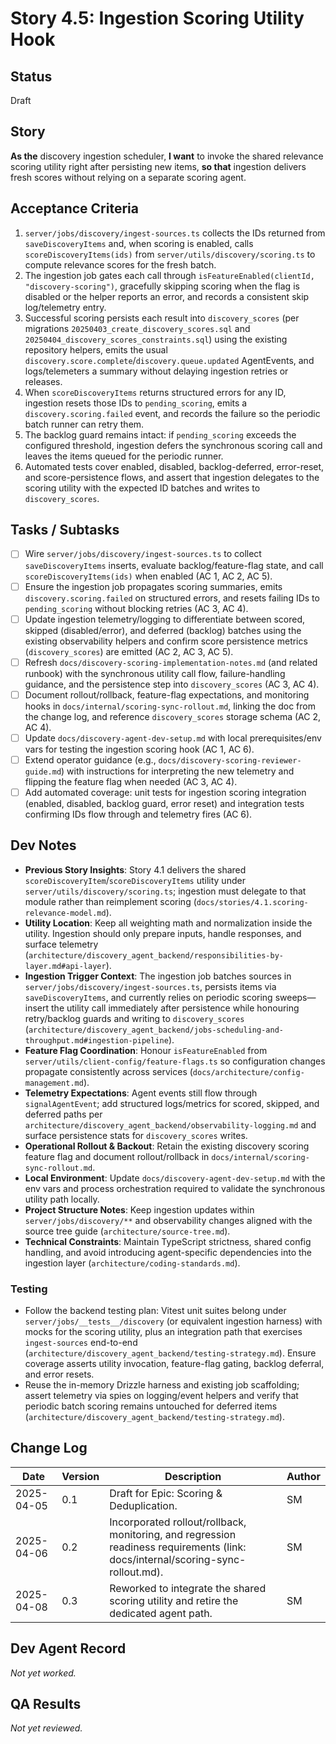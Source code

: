 # Story 4.5: Ingestion Scoring Utility Hook

## Status
Draft

## Story
**As the** discovery ingestion scheduler,
**I want** to invoke the shared relevance scoring utility right after persisting new items,
**so that** ingestion delivers fresh scores without relying on a separate scoring agent.

## Acceptance Criteria
1. `server/jobs/discovery/ingest-sources.ts` collects the IDs returned from `saveDiscoveryItems` and, when scoring is enabled, calls `scoreDiscoveryItems(ids)` from `server/utils/discovery/scoring.ts` to compute relevance scores for the fresh batch.
2. The ingestion job gates each call through `isFeatureEnabled(clientId, "discovery-scoring")`, gracefully skipping scoring when the flag is disabled or the helper reports an error, and records a consistent skip log/telemetry entry.
3. Successful scoring persists each result into `discovery_scores` (per migrations `20250403_create_discovery_scores.sql` and `20250404_discovery_scores_constraints.sql`) using the existing repository helpers, emits the usual `discovery.score.complete`/`discovery.queue.updated` AgentEvents, and logs/telemeters a summary without delaying ingestion retries or releases.
4. When `scoreDiscoveryItems` returns structured errors for any ID, ingestion resets those IDs to `pending_scoring`, emits a `discovery.scoring.failed` event, and records the failure so the periodic batch runner can retry them.
5. The backlog guard remains intact: if `pending_scoring` exceeds the configured threshold, ingestion defers the synchronous scoring call and leaves the items queued for the periodic runner.
6. Automated tests cover enabled, disabled, backlog-deferred, error-reset, and score-persistence flows, and assert that ingestion delegates to the scoring utility with the expected ID batches and writes to `discovery_scores`.

## Tasks / Subtasks
- [ ] Wire `server/jobs/discovery/ingest-sources.ts` to collect `saveDiscoveryItems` inserts, evaluate backlog/feature-flag state, and call `scoreDiscoveryItems(ids)` when enabled (AC 1, AC 2, AC 5).
- [ ] Ensure the ingestion job propagates scoring summaries, emits `discovery.scoring.failed` on structured errors, and resets failing IDs to `pending_scoring` without blocking retries (AC 3, AC 4).
- [ ] Update ingestion telemetry/logging to differentiate between scored, skipped (disabled/error), and deferred (backlog) batches using the existing observability helpers and confirm score persistence metrics (`discovery_scores`) are emitted (AC 2, AC 3, AC 5).
- [ ] Refresh `docs/discovery-scoring-implementation-notes.md` (and related runbook) with the synchronous utility call flow, failure-handling guidance, and the persistence step into `discovery_scores` (AC 3, AC 4).
- [ ] Document rollout/rollback, feature-flag expectations, and monitoring hooks in `docs/internal/scoring-sync-rollout.md`, linking the doc from the change log, and reference `discovery_scores` storage schema (AC 2, AC 4).
- [ ] Update `docs/discovery-agent-dev-setup.md` with local prerequisites/env vars for testing the ingestion scoring hook (AC 1, AC 6).
- [ ] Extend operator guidance (e.g., `docs/discovery-scoring-reviewer-guide.md`) with instructions for interpreting the new telemetry and flipping the feature flag when needed (AC 3, AC 4).
- [ ] Add automated coverage: unit tests for ingestion scoring integration (enabled, disabled, backlog guard, error reset) and integration tests confirming IDs flow through and telemetry fires (AC 6).

## Dev Notes
- **Previous Story Insights**: Story 4.1 delivers the shared `scoreDiscoveryItem`/`scoreDiscoveryItems` utility under `server/utils/discovery/scoring.ts`; ingestion must delegate to that module rather than reimplement scoring (`docs/stories/4.1.scoring-relevance-model.md`).
- **Utility Location**: Keep all weighting math and normalization inside the utility. Ingestion should only prepare inputs, handle responses, and surface telemetry (`architecture/discovery_agent_backend/responsibilities-by-layer.md#api-layer`).
- **Ingestion Trigger Context**: The ingestion job batches sources in `server/jobs/discovery/ingest-sources.ts`, persists items via `saveDiscoveryItems`, and currently relies on periodic scoring sweeps—insert the utility call immediately after persistence while honouring retry/backlog guards and writing to `discovery_scores` (`architecture/discovery_agent_backend/jobs-scheduling-and-throughput.md#ingestion-pipeline`).
- **Feature Flag Coordination**: Honour `isFeatureEnabled` from `server/utils/client-config/feature-flags.ts` so configuration changes propagate consistently across services (`docs/architecture/config-management.md`).
- **Telemetry Expectations**: Agent events still flow through `signalAgentEvent`; add structured logs/metrics for scored, skipped, and deferred paths per `architecture/discovery_agent_backend/observability-logging.md` and surface persistence stats for `discovery_scores` writes.
- **Operational Rollout & Backout**: Retain the existing discovery scoring feature flag and document rollout/rollback in `docs/internal/scoring-sync-rollout.md`.
- **Local Environment**: Update `docs/discovery-agent-dev-setup.md` with the env vars and process orchestration required to validate the synchronous utility path locally.
- **Project Structure Notes**: Keep ingestion updates within `server/jobs/discovery/**` and observability changes aligned with the source tree guide (`architecture/source-tree.md`).
- **Technical Constraints**: Maintain TypeScript strictness, shared config handling, and avoid introducing agent-specific dependencies into the ingestion layer (`architecture/coding-standards.md`).

### Testing
- Follow the backend testing plan: Vitest unit suites belong under `server/jobs/__tests__/discovery` (or equivalent ingestion harness) with mocks for the scoring utility, plus an integration path that exercises `ingest-sources` end-to-end (`architecture/discovery_agent_backend/testing-strategy.md`). Ensure coverage asserts utility invocation, feature-flag gating, backlog deferral, and error resets.
- Reuse the in-memory Drizzle harness and existing job scaffolding; assert telemetry via spies on logging/event helpers and verify that periodic batch scoring remains untouched for deferred items (`architecture/discovery_agent_backend/testing-strategy.md`).

## Change Log
| Date | Version | Description | Author |
|------|---------|-------------|--------|
| 2025-04-05 | 0.1 | Draft for Epic: Scoring & Deduplication. | SM |
| 2025-04-06 | 0.2 | Incorporated rollout/rollback, monitoring, and regression readiness requirements (link: docs/internal/scoring-sync-rollout.md). | SM |
| 2025-04-08 | 0.3 | Reworked to integrate the shared scoring utility and retire the dedicated agent path. | SM |

## Dev Agent Record
_Not yet worked._

## QA Results
_Not yet reviewed._
